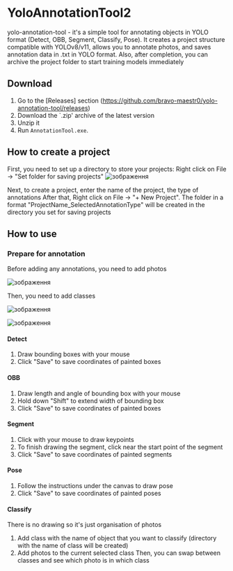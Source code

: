 # YoloAnnotationTool2

yolo-annotation-tool - it's a simple tool for annotating objects in YOLO format (Detect, OBB, Segment, Classify, Pose). 
It creates a project structure compatible with YOLOv8/v11, allows you to annotate photos, and saves annotation data in .txt in YOLO format. Also, after completion, you can archive the project folder to start training models immediately  

## Download

1. Go to the [Releases] section (https://github.com/bravo-maestr0/yolo-annotation-tool/releases)
2. Download the `.zip' archive of the latest version
3. Unzip it
4. Run `AnnotationTool.exe`.

## How to create a project

First, you need to set up a directory to store your projects: Right click on File -> "Set folder for saving projects"
![зображення](https://github.com/user-attachments/assets/1cae0500-a613-412e-9d40-a7694a42210a)

Next, to create a project, enter the name of the project, the type of annotations
After that, Right click on File -> "+ New Project".
The folder in a format "ProjectName_SelectedAnnotationType" will be created in the directory you set for saving projects

## How to use

### Prepare for annotation
Before adding any annotations, you need to add photos

![зображення](https://github.com/user-attachments/assets/549b2efa-c536-4bf5-8dfc-5da54fc8dc5f)

Then, you need to add classes

![зображення](https://github.com/user-attachments/assets/da28cdfe-455f-4d30-b874-dd10f1eea459)

![зображення](https://github.com/user-attachments/assets/13f3ab32-7359-4991-b1a6-e9ee039aeaa1)
#### Detect
1. Draw bounding boxes with your mouse
2. Click "Save" to save coordinates of painted boxes
#### OBB
1. Draw length and angle of bounding box with your mouse
2. Hold down "Shift" to extend width of bounding box
3. Click "Save" to save coordinates of painted boxes
#### Segment
1. Click with your mouse to draw keypoints
2. To finish drawing the segment, click near the start point of the segment
3. Click "Save" to save coordinates of painted segments
#### Pose
1. Follow the instructions under the canvas to draw pose
2. Click "Save" to save coordinates of painted poses
#### Classify
There is no drawing so it's just organisation of photos
1. Add class with the name of object that you want to classify (directory with the name of class will be created)
2. Add photos to the current selected class
Then, you can swap between classes and see which photo is in which class
